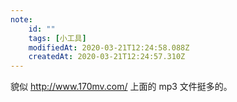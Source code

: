```yaml
---
note:
    id: ""
    tags: [小工具]
    modifiedAt: 2020-03-21T12:24:58.088Z
    createdAt: 2020-03-21T12:24:57.310Z
---
```

貌似 http://www.170mv.com/ 上面的 mp3 文件挺多的。  